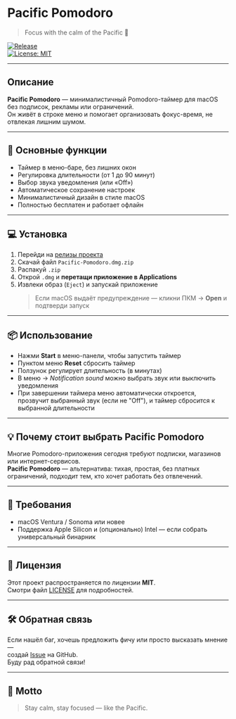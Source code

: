 # Pacific Pomodoro

> Focus with the calm of the Pacific 🌊

[![Release](https://img.shields.io/github/v/release/PYTICHO/Pacific-Pomodoro)](https://github.com/PYTICHO/Pacific-Pomodoro/releases/latest)  
[![License: MIT](https://img.shields.io/badge/License-MIT-blue.svg)](LICENSE)

---

## Описание

**Pacific Pomodoro** — минималистичный Pomodoro-таймер для macOS без подписок, рекламы или ограничений.  
Он живёт в строке меню и помогает организовать фокус-время, не отвлекая лишним шумом.

---

## 🧩 Основные функции

- Таймер в меню-баре, без лишних окон  
- Регулировка длительности (от 1 до 90 минут)  
- Выбор звука уведомления (или «Off»)  
- Автоматическое сохранение настроек  
- Минималистичный дизайн в стиле macOS  
- Полностью бесплатен и работает офлайн  

---

## 💻 Установка

1. Перейди на [релизы проекта](https://github.com/PYTICHO/Pacific-Pomodoro/releases/latest)  
2. Скачай файл `Pacific-Pomodoro.dmg.zip`  
3. Распакуй `.zip`  
4. Открой `.dmg` и **перетащи приложение в Applications**  
5. Извлеки образ (`Eject`) и запускай приложение  
   > Если macOS выдаёт предупреждение — кликни ПКМ → **Open** и подтверди запуск

---

## 📦 Использование

- Нажми **Start** в меню-панели, чтобы запустить таймер  
- Пунктом меню **Reset** сбросить таймер  
- Ползунок регулирует длительность (в минутах)  
- В меню → *Notification sound* можно выбрать звук или выключить уведомления  
- При завершении таймера меню автоматически откроется, прозвучит выбранный звук (если не "Off"), и таймер сбросится к выбранной длительности

---

## 💡 Почему стоит выбрать Pacific Pomodoro

Многие Pomodoro-приложения сегодня требуют подписки, магазинов или интернет-сервисов.  
**Pacific Pomodoro** — альтернатива: тихая, простая, без платных ограничений, подходит тем, кто хочет работать без отвлечений.

---

## 🔧 Требования

- macOS Ventura / Sonoma или новее  
- Поддержка Apple Silicon и (опционально) Intel — если собрать универсальный бинарник  

---

## 📄 Лицензия

Этот проект распространяется по лицензии **MIT**.  
Смотри файл [LICENSE](LICENSE) для подробностей.

---

## 🛠 Обратная связь

Если нашёл баг, хочешь предложить фичу или просто высказать мнение —  
создай [Issue](https://github.com/PYTICHO/Pacific-Pomodoro/issues) на GitHub.  
Буду рад обратной связи!

---

## 🌅 Motto

> Stay calm, stay focused — like the Pacific.

